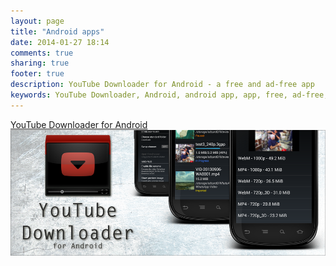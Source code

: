 ```yaml
---
layout: page
title: "Android apps"
date: 2014-01-27 18:14
comments: true
sharing: true
footer: true
description: YouTube Downloader for Android - a free and ad-free app
keywords: YouTube Downloader, Android, android app, app, free, ad-free, no ads, dentex, video, YouTube, downloader
---
```

[YouTube Downloader for Android](/apps/YouTubeDownloader)
[![YTD_banner](/images/apps/YTD_banner.png)](/apps/YouTubeDownloader)
